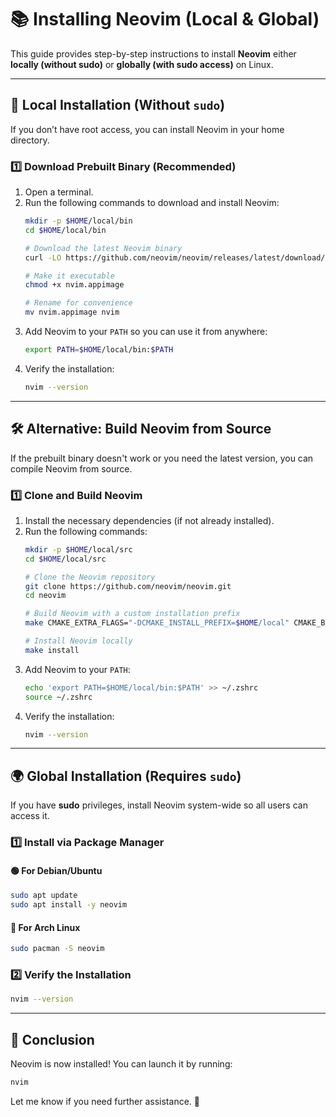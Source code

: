 # 📚 Installing Neovim (Local & Global)

This guide provides step-by-step instructions to install **Neovim** either **locally (without sudo)** or **globally (with sudo access)** on Linux.

---

## 🚀 Local Installation (Without `sudo`)

If you don’t have root access, you can install Neovim in your home directory.

### 1️⃣ **Download Prebuilt Binary (Recommended)**
1. Open a terminal.
2. Run the following commands to download and install Neovim:
   ```bash
   mkdir -p $HOME/local/bin
   cd $HOME/local/bin

   # Download the latest Neovim binary
   curl -LO https://github.com/neovim/neovim/releases/latest/download/nvim.appimage

   # Make it executable
   chmod +x nvim.appimage

   # Rename for convenience
   mv nvim.appimage nvim
   ```
3. Add Neovim to your `PATH` so you can use it from anywhere:
   ```bash
   export PATH=$HOME/local/bin:$PATH
   ```
4. Verify the installation:
   ```bash
   nvim --version
   ```

---

## 🛠️ Alternative: Build Neovim from Source  
If the prebuilt binary doesn't work or you need the latest version, you can compile Neovim from source.

### 1️⃣ **Clone and Build Neovim**
1. Install the necessary dependencies (if not already installed).
2. Run the following commands:
   ```bash
   mkdir -p $HOME/local/src
   cd $HOME/local/src

   # Clone the Neovim repository
   git clone https://github.com/neovim/neovim.git
   cd neovim

   # Build Neovim with a custom installation prefix
   make CMAKE_EXTRA_FLAGS="-DCMAKE_INSTALL_PREFIX=$HOME/local" CMAKE_BUILD_TYPE=Release -j$(nproc)

   # Install Neovim locally
   make install
   ```
3. Add Neovim to your `PATH`:
   ```bash
   echo 'export PATH=$HOME/local/bin:$PATH' >> ~/.zshrc
   source ~/.zshrc
   ```
4. Verify the installation:
   ```bash
   nvim --version
   ```

---

## 🌍 Global Installation (Requires `sudo`)

If you have **sudo** privileges, install Neovim system-wide so all users can access it.

### 1️⃣ **Install via Package Manager**
#### 🟢 **For Debian/Ubuntu**
```bash
sudo apt update
sudo apt install -y neovim
```

#### 🔴 **For Arch Linux**
```bash
sudo pacman -S neovim
```

### 2️⃣ **Verify the Installation**
```bash
nvim --version
```

---

## 🎉 Conclusion
Neovim is now installed! You can launch it by running:
```bash
nvim
```
Let me know if you need further assistance. 🚀

